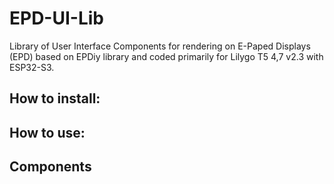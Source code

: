 # EPD-UI-Lib
Library of User Interface Components for rendering on E-Paped Displays (EPD) based on EPDiy library and coded primarily for Lilygo T5 4,7 v2.3 with ESP32-S3.

## How to install:


## How to use:


## Components
